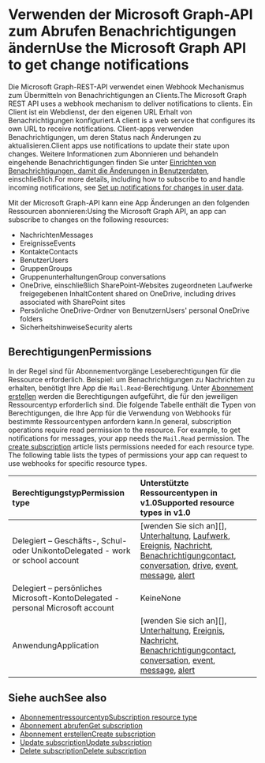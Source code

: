 # <a name="use-the-microsoft-graph-api-to-get-change-notifications"></a><span data-ttu-id="2b057-101">Verwenden der Microsoft Graph-API zum Abrufen Benachrichtigungen ändern</span><span class="sxs-lookup"><span data-stu-id="2b057-101">Use the Microsoft Graph API to get change notifications</span></span>

<span data-ttu-id="2b057-102">Die Microsoft Graph-REST-API verwendet einen Webhook Mechanismus zum Übermitteln von Benachrichtigungen an Clients.</span><span class="sxs-lookup"><span data-stu-id="2b057-102">The Microsoft Graph REST API uses a webhook mechanism to deliver notifications to clients.</span></span> <span data-ttu-id="2b057-103">Ein Client ist ein Webdienst, der den eigenen URL Erhalt von Benachrichtigungen konfiguriert.</span><span class="sxs-lookup"><span data-stu-id="2b057-103">A client is a web service that configures its own URL to receive notifications.</span></span> <span data-ttu-id="2b057-104">Client-apps verwenden Benachrichtigungen, um deren Status nach Änderungen zu aktualisieren.</span><span class="sxs-lookup"><span data-stu-id="2b057-104">Client apps use notifications to update their state upon changes.</span></span> <span data-ttu-id="2b057-105">Weitere Informationen zum Abonnieren und behandeln eingehende Benachrichtigungen finden Sie unter [Einrichten von Benachrichtigungen, damit die Änderungen in Benutzerdaten](../../../concepts/webhooks.md), einschließlich.</span><span class="sxs-lookup"><span data-stu-id="2b057-105">For more details, including how to subscribe to and handle incoming notifications, see [Set up notifications for changes in user data](../../../concepts/webhooks.md).</span></span>

<span data-ttu-id="2b057-106">Mit der Microsoft Graph-API kann eine App Änderungen an den folgenden Ressourcen abonnieren:</span><span class="sxs-lookup"><span data-stu-id="2b057-106">Using the Microsoft Graph API, an app can subscribe to changes on the following resources:</span></span>

- <span data-ttu-id="2b057-107">Nachrichten</span><span class="sxs-lookup"><span data-stu-id="2b057-107">Messages</span></span>
- <span data-ttu-id="2b057-108">Ereignisse</span><span class="sxs-lookup"><span data-stu-id="2b057-108">Events</span></span>
- <span data-ttu-id="2b057-109">Kontakte</span><span class="sxs-lookup"><span data-stu-id="2b057-109">Contacts</span></span>
- <span data-ttu-id="2b057-110">Benutzer</span><span class="sxs-lookup"><span data-stu-id="2b057-110">Users</span></span>
- <span data-ttu-id="2b057-111">Gruppen</span><span class="sxs-lookup"><span data-stu-id="2b057-111">Groups</span></span>
- <span data-ttu-id="2b057-112">Gruppenunterhaltungen</span><span class="sxs-lookup"><span data-stu-id="2b057-112">Group conversations</span></span>
- <span data-ttu-id="2b057-113">OneDrive, einschließlich SharePoint-Websites zugeordneten Laufwerke freigegebenen Inhalt</span><span class="sxs-lookup"><span data-stu-id="2b057-113">Content shared on OneDrive, including drives associated with SharePoint sites</span></span>
- <span data-ttu-id="2b057-114">Persönliche OneDrive-Ordner von Benutzern</span><span class="sxs-lookup"><span data-stu-id="2b057-114">Users' personal OneDrive folders</span></span>
- <span data-ttu-id="2b057-115">Sicherheitshinweise</span><span class="sxs-lookup"><span data-stu-id="2b057-115">Security alerts</span></span>

## <a name="permissions"></a><span data-ttu-id="2b057-116">Berechtigungen</span><span class="sxs-lookup"><span data-stu-id="2b057-116">Permissions</span></span>

<span data-ttu-id="2b057-p102">In der Regel sind für Abonnementvorgänge Leseberechtigungen für die Ressource erforderlich. Beispiel: um Benachrichtigungen zu Nachrichten zu erhalten, benötigt Ihre App die `Mail.Read`-Berechtigung. Unter [Abonnement erstellen](../api/subscription_post_subscriptions.md) werden die Berechtigungen aufgeführt, die für den jeweiligen Ressourcentyp erforderlich sind. Die folgende Tabelle enthält die Typen von Berechtigungen, die Ihre App für die Verwendung von Webhooks für bestimmte Ressourcentypen anfordern kann.</span><span class="sxs-lookup"><span data-stu-id="2b057-p102">In general, subscription operations require read permission to the resource. For example, to get notifications for messages, your app needs the `Mail.Read` permission. The [create subscription](../api/subscription_post_subscriptions.md) article lists permissions needed for each resource type. The following table lists the types of permissions your app can request to use webhooks for specific resource types.</span></span>

| <span data-ttu-id="2b057-121">Berechtigungstyp</span><span class="sxs-lookup"><span data-stu-id="2b057-121">Permission type</span></span>                        | <span data-ttu-id="2b057-122">Unterstützte Ressourcentypen in v1.0</span><span class="sxs-lookup"><span data-stu-id="2b057-122">Supported resource types in v1.0</span></span>                                 |
| :------------------------------------- | :--------------------------------------------------------------- |
| <span data-ttu-id="2b057-123">Delegiert – Geschäfts-, Schul- oder Unikonto</span><span class="sxs-lookup"><span data-stu-id="2b057-123">Delegated - work or school account</span></span>     | <span data-ttu-id="2b057-124">[wenden Sie sich an][], [Unterhaltung][], [Laufwerk][], [Ereignis][], [Nachricht][], [Benachrichtigung][]</span><span class="sxs-lookup"><span data-stu-id="2b057-124">[contact][], [conversation][], [drive][], [event][], [message][], [alert][]</span></span> |
| <span data-ttu-id="2b057-125">Delegiert – persönliches Microsoft-Konto</span><span class="sxs-lookup"><span data-stu-id="2b057-125">Delegated - personal Microsoft account</span></span> | <span data-ttu-id="2b057-126">Keine</span><span class="sxs-lookup"><span data-stu-id="2b057-126">None</span></span>                                                             |
| <span data-ttu-id="2b057-127">Anwendung</span><span class="sxs-lookup"><span data-stu-id="2b057-127">Application</span></span>                            | <span data-ttu-id="2b057-128">[wenden Sie sich an][], [Unterhaltung][], [Ereignis][], [Nachricht][], [Benachrichtigung][]</span><span class="sxs-lookup"><span data-stu-id="2b057-128">[contact][], [conversation][], [event][], [message][], [alert][]</span></span>           |

## <a name="see-also"></a><span data-ttu-id="2b057-129">Siehe auch</span><span class="sxs-lookup"><span data-stu-id="2b057-129">See also</span></span>

- [<span data-ttu-id="2b057-130">Abonnementressourcentyp</span><span class="sxs-lookup"><span data-stu-id="2b057-130">Subscription resource type</span></span>](./subscription.md)
- [<span data-ttu-id="2b057-131">Abonnement abrufen</span><span class="sxs-lookup"><span data-stu-id="2b057-131">Get subscription</span></span>](../api/subscription_get.md)
- [<span data-ttu-id="2b057-132">Abonnement erstellen</span><span class="sxs-lookup"><span data-stu-id="2b057-132">Create subscription</span></span>](../api/subscription_post_subscriptions.md)
- [<span data-ttu-id="2b057-133">Update subscription</span><span class="sxs-lookup"><span data-stu-id="2b057-133">Update subscription</span></span>](../api/subscription_update.md)
- [<span data-ttu-id="2b057-134">Delete subscription</span><span class="sxs-lookup"><span data-stu-id="2b057-134">Delete subscription</span></span>](../api/subscription_delete.md)

[Kontakt]: ./contact.md
[contact]: ./contact.md
[Unterhaltung]: ./conversation.md
[conversation]: ./conversation.md
[Laufwerk]: ./drive.md
[drive]: ./drive.md
[Ereignis]: ./event.md
[event]: ./event.md
[Nachricht]: ./message.md
[message]: ./message.md
[Benachrichtigung]: ./alert.md
[alert]: ./alert.md